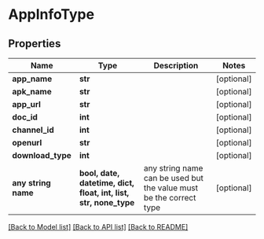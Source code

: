 # AppInfoType


## Properties
Name | Type | Description | Notes
------------ | ------------- | ------------- | -------------
**app_name** | **str** |  | [optional] 
**apk_name** | **str** |  | [optional] 
**app_url** | **str** |  | [optional] 
**doc_id** | **int** |  | [optional] 
**channel_id** | **int** |  | [optional] 
**openurl** | **str** |  | [optional] 
**download_type** | **int** |  | [optional] 
**any string name** | **bool, date, datetime, dict, float, int, list, str, none_type** | any string name can be used but the value must be the correct type | [optional]

[[Back to Model list]](../README.md#documentation-for-models) [[Back to API list]](../README.md#documentation-for-api-endpoints) [[Back to README]](../README.md)


